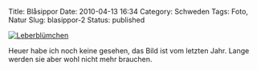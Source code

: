 Title: Blåsippor
Date: 2010-04-13 16:34
Category: Schweden
Tags: Foto, Natur
Slug: blasippor-2
Status: published

[![Leberblümchen](/pic/blasipp35754684_s.jpg "Leberblümchen")](/pic/blasipp35754684_l.jpg)

Heuer habe ich noch keine gesehen, das Bild ist vom letzten Jahr. Lange
werden sie aber wohl nicht mehr brauchen.

